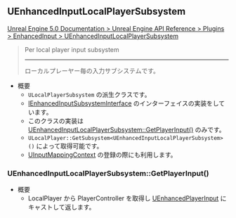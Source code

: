 ## UEnhancedInputLocalPlayerSubsystem

[Unreal Engine 5.0 Documentation > Unreal Engine API Reference > Plugins > EnhancedInput > UEnhancedInputLocalPlayerSubsystem](https://docs.unrealengine.com/5.0/en-US/API/Plugins/EnhancedInput/UEnhancedInputLocalPlayerSubsyst-/)

> Per local player input subsystem  
> 
> ----
> ローカルプレーヤー毎の入力サブシステムです。

* 概要
	* `ULocalPlayerSubsystem` の派生クラスです。
	* [IEnhancedInputSubsystemInterface] のインターフェイスの実装をしています。
	* このクラスの実装は [UEnhancedInputLocalPlayerSubsystem::GetPlayerInput()] のみです。
	* `ULocalPlayer::GetSubsystem<UEnhancedInputLocalPlayerSubsystem>()` によって取得可能です。
	* [UInputMappingContext] の登録の際にも利用します。

### UEnhancedInputLocalPlayerSubsystem::GetPlayerInput()

* 概要
	* LocalPlayer から PlayerController を取得し [UEnhancedPlayerInput] にキャストして返します。



<!--- ページ内のリンク --->

<!--- 自前の画像へのリンク --->

<!--- generated --->
[UEnhancedInputLocalPlayerSubsystem::GetPlayerInput()]: #uenhancedinputlocalplayersubsystemgetplayerinput
[IEnhancedInputSubsystemInterface]: ../../UE/Input/IEnhancedInputSubsystemInterface.md#ienhancedinputsubsysteminterface
[UEnhancedPlayerInput]: ../../UE/Input/UEnhancedPlayerInput.md#uenhancedplayerinput
[UInputMappingContext]: ../../UE/Input/UInputMappingContext.md#uinputmappingcontext
